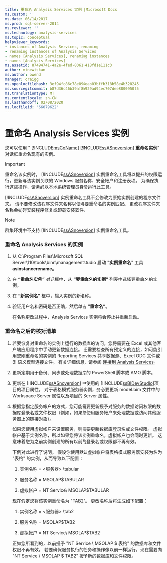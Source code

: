 ```yaml
---
title: 重命名 Analysis Services 实例 |Microsoft Docs
ms.custom: ''
ms.date: 06/14/2017
ms.prod: sql-server-2014
ms.reviewer: ''
ms.technology: analysis-services
ms.topic: conceptual
helpviewer_keywords:
- instances of Analysis Services, renaming
- renaming instances of Analysis Services
- names [Analysis Services], renaming instances
- names [Analysis Services]
ms.assetid: 87494741-4a2e-4fed-8061-418fd1e111c3
author: minewiskan
ms.author: owend
manager: craigg
ms.openlocfilehash: 3ef94fc86c78e896eab03bffb318b58e4b328245
ms.sourcegitcommit: b87d36c46b39af8b929ad94ec707dee8800950f5
ms.translationtype: MT
ms.contentlocale: zh-CN
ms.lasthandoff: 02/08/2020
ms.locfileid: "66079622"
---
```

# <a name="rename-an-analysis-services-instance"></a>重命名 Analysis Services 实例
  您可以使用 " [!INCLUDE[msCoName](../../includes/msconame-md.md)] [!INCLUDE[ssASnoversion](../../includes/ssasnoversion-md.md)] **重命名实例**" 对话框重命名现有的实例。  
  
> [!IMPORTANT]  
>  重命名该实例时， [!INCLUDE[ssASnoversion](../../includes/ssasnoversion-md.md)] 实例重命名工具将以提升的权限运行，更新与该实例关联的 Windows 服务名称、安全帐户和注册表项。 为确保执行这些操作，请务必以本地系统管理员身份运行此工具。  
  
 
  [!INCLUDE[ssASnoversion](../../includes/ssasnoversion-md.md)] 实例重命名工具不会修改为原始实例创建的程序文件夹。 请不要修改该程序文件夹名称以便与要重命名的实例匹配。 更改程序文件夹名称会妨碍安装程序修复或卸载安装软件。  
  
> [!NOTE]  
>  群集环境中不支持 [!INCLUDE[ssASnoversion](../../includes/ssasnoversion-md.md)] 实例重命名工具。  
  
### <a name="to-rename-an-instance-of-analysis-services"></a>重命名 Analysis Services 的实例  
  
1.  从 C:\Program Files\Microsoft SQL Server\110\tools\binn\managementstudio 启动 "**实例重命名**" 工具**asinstancerename。**  
  
2.  在 **“重命名实例”** 对话框中，从 **“要重命名的实例”** 列表中选择要重命名的实例。  
  
3.  在 **“新实例名”** 框中，输入实例的新名称。  
  
4.  验证用户名和密码是否正确，然后单击 **“重命名”**。  
  
     在名称更改过程中，Analysis Services 实例将会停止并重新启动。  
  
### <a name="post-rename-checklist"></a>重命名之后的核对清单  
  
1.  若要恢复对重命名的实例上运行的数据库的访问，您将需要在 Excel 或其他客户端应用程序中手动更新数据连接。 还需要检查所有预定义的连接，如可能引用您刚重命名的实例的 Reporting Services 共享数据源、Excel ODC 文件或 BI 语义模型连接文件。 有关详细信息，请参阅 [连接到 Analysis Services](connect-to-analysis-services.md)。  
  
2.  更新定期用于备份、同步或处理数据库的 PowerShell 脚本或 AMO 脚本。  
  
3.  更新在 [!INCLUDE[ssASnoversion](../../includes/ssasnoversion-md.md)] 中使用的 [!INCLUDE[ssBIDevStudio](../../includes/ssbidevstudio-md.md)]项目的项目属性。 对于表格模式服务器实例，务必要更新 model.bim 文件中的 Workspace Server 属性以及项目的 Server 属性。  
  
4.  根据您指定服务帐户的方式，您可能需要更新授予对服务的数据访问权限的数据库登录名或文件权限（例如，如果您使用服务帐户来处理数据或访问其他服务器上的链接对象）。  
  
     如果您使用虚拟帐户来设置服务，则需要更新数据库登录名或文件权限。 虚拟帐户基于实例名称，所以如果您将该实例重命名，虚拟帐户也会同时更新。 这意味着您为之前实例创建的所有以前的登录名或权限都不再有效。  
  
     下例对此进行了说明。 假设你使用默认虚拟帐户将表格模式服务器安装为名为 "表格" 的实例，从而导致以下配置：  
  
    1.  实例名称 = \<服务器> \tabular  
  
    2.  服务名称 = MSOLAP$TABULAR  
  
    3.  虚拟帐户 = NT Service\ MSOLAP$TABULAR  
  
     现在假定您将该实例重命名为 "TAB2"。 更改名称后将生成如下配置：  
  
    1.  实例名称 = \<服务器> \tab2  
  
    2.  服务名称 = MSOLAP$TAB2  
  
    3.  虚拟帐户 = NT Service\ MSOLAP$TAB2  
  
     正如您所看到的，以前授予 "NT Service \ MSOLAP $ 表格" 的数据库和文件权限不再有效。 若要确保服务执行的任务和操作像以前一样运行，现在需要向 "NT Service \ MSOLAP $ TAB2" 授予新的数据库和文件权限。  
  
  
